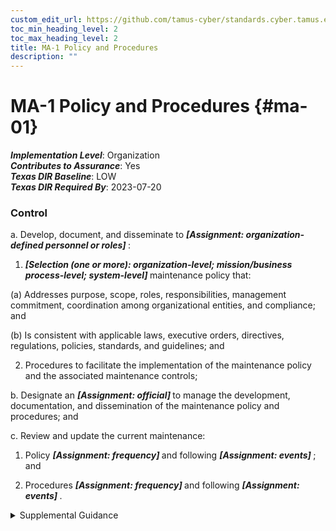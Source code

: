 ```yaml
---
custom_edit_url: https://github.com/tamus-cyber/standards.cyber.tamus.edu/tree/main/static/content/tamus.edu/TAMUS_profile.xml
toc_min_heading_level: 2
toc_max_heading_level: 2
title: MA-1 Policy and Procedures
description: ""
---
```


# MA-1 Policy and Procedures {#ma-01}

_**Implementation Level**_: Organization\
_**Contributes to Assurance**_: Yes\
_**Texas DIR Baseline**_: LOW\
_**Texas DIR Required By**_: 2023-07-20

### Control

a. Develop, document, and disseminate to <strong> <em>[Assignment: organization-defined personnel or roles]</em> </strong>:

1.  <strong> <em>[Selection (one or more): organization-level; mission/business process-level; system-level]</em> </strong> maintenance policy that:

(a) Addresses purpose, scope, roles, responsibilities, management commitment, coordination among organizational entities, and compliance; and

(b) Is consistent with applicable laws, executive orders, directives, regulations, policies, standards, and guidelines; and

2. Procedures to facilitate the implementation of the maintenance policy and the associated maintenance controls;

b. Designate an <strong> <em>[Assignment: official]</em> </strong> to manage the development, documentation, and dissemination of the maintenance policy and procedures; and

c. Review and update the current maintenance:

1. Policy <strong> <em>[Assignment: frequency]</em> </strong> and following <strong> <em>[Assignment: events]</em> </strong> ; and

2. Procedures <strong> <em>[Assignment: frequency]</em> </strong> and following <strong> <em>[Assignment: events]</em> </strong>.

<details>
  <summary>Supplemental Guidance</summary>

Maintenance policy and procedures address the controls in the MA family that are implemented within systems and organizations. The risk management strategy is an important factor in establishing such policies and procedures. Policies and procedures contribute to security and privacy assurance. Therefore, it is important that security and privacy programs collaborate on the development of maintenance policy and procedures. Security and privacy program policies and procedures at the organization level are preferable, in general, and may obviate the need for mission- or system-specific policies and procedures. The policy can be included as part of the general security and privacy policy or be represented by multiple policies that reflect the complex nature of organizations. Procedures can be established for security and privacy programs, for mission or business processes, and for systems, if needed. Procedures describe how the policies or controls are implemented and can be directed at the individual or role that is the object of the procedure. Procedures can be documented in system security and privacy plans or in one or more separate documents. Events that may precipitate an update to maintenance policy and procedures assessment or audit findings, security incidents or breaches, or changes in applicable laws, executive orders, directives, regulations, policies, standards, and guidelines. Simply restating controls does not constitute an organizational policy or procedure.

</details>

